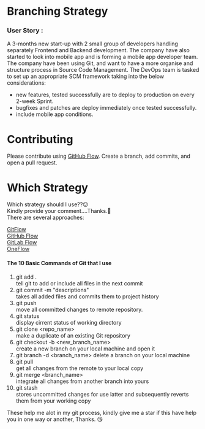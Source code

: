 # Branching Strategy

### User Story :
A 3-months new start-up with 2 small group of developers handling separately Frontend and Backend development.
The company have also started to look into mobile app and is forming a mobile app developer team. The company have been using Git, 
and want to have a more organise and structure process in Source Code Management. The DevOps team is tasked to set up an appropriate SCM framework taking into the below considerations:

 - new features, tested successfully are to deploy to production on every 2-week Sprint.
 - bugfixes and patches are deploy immediately once tested successfully.
 - include mobile app conditions.
 <p>
 
 # Contributing
 Please contribute using [GitHub Flow](https://docs.github.com/en/get-started/quickstart/github-flow). Create a branch, add commits, and open a pull request.
 
 <p>
 
 # Which Strategy
    
Which strategy should I use??😕 \
Kindly provide your comment....Thanks.🙏 \
There are several approaches:
  
[GitFlow](https://nvie.com/posts/a-successful-git-branching-model/)\
[GitHub Flow](http://scottchacon.com/2011/08/31/github-flow.html)\
[GitLab Flow](https://about.gitlab.com/topics/version-control/what-is-gitlab-flow/)\
[OneFlow](https://www.endoflineblog.com/oneflow-a-git-branching-model-and-workflow)
#### The 10 Basic Commands of Git that I use
  1. git add .\
     tell git to add or include all files in the next commit
  2. git commit -m "descriptions"\
     takes all added files and commits them to project history
  3. git push\
     move all committed changes to remote repository.
  4. git status\
     display cirrent status of working directory
  5. git clone <repo_name>\
     make a duplicate of an existing Git repository
  6. git checkout -b <new_branch_name>\
     create a new branch on your local machine and open it
  7. git branch -d <branch_name>
     delete a branch on your local machine
  8. git pull\
     get all changes from the remote to your local copy
  9. git merge <branch_name>\
     integrate all changes from another branch into yours
  10. git stash\
      stores uncommitted changes for use latter and subsequently reverts them from your working copy
  
  These help me alot in my git process, kindly give me a star if this have help you in one way or another, Thanks. 😘
  
  
